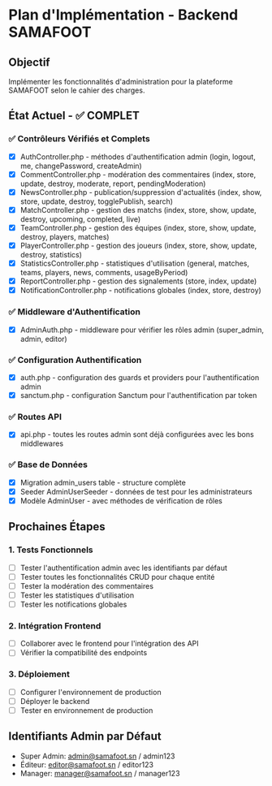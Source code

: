 # Plan d'Implémentation - Backend SAMAFOOT

## Objectif
Implémenter les fonctionnalités d'administration pour la plateforme SAMAFOOT selon le cahier des charges.

## État Actuel - ✅ COMPLET

### ✅ Contrôleurs Vérifiés et Complets
- [x] AuthController.php - méthodes d'authentification admin (login, logout, me, changePassword, createAdmin)
- [x] CommentController.php - modération des commentaires (index, store, update, destroy, moderate, report, pendingModeration)
- [x] NewsController.php - publication/suppression d'actualités (index, show, store, update, destroy, togglePublish, search)
- [x] MatchController.php - gestion des matchs (index, store, show, update, destroy, upcoming, completed, live)
- [x] TeamController.php - gestion des équipes (index, store, show, update, destroy, players, matches)
- [x] PlayerController.php - gestion des joueurs (index, store, show, update, destroy, statistics)
- [x] StatisticsController.php - statistiques d'utilisation (general, matches, teams, players, news, comments, usageByPeriod)
- [x] ReportController.php - gestion des signalements (store, index, update)
- [x] NotificationController.php - notifications globales (index, store, destroy)

### ✅ Middleware d'Authentification
- [x] AdminAuth.php - middleware pour vérifier les rôles admin (super_admin, admin, editor)

### ✅ Configuration Authentification
- [x] auth.php - configuration des guards et providers pour l'authentification admin
- [x] sanctum.php - configuration Sanctum pour l'authentification par token

### ✅ Routes API
- [x] api.php - toutes les routes admin sont déjà configurées avec les bons middlewares

### ✅ Base de Données
- [x] Migration admin_users table - structure complète
- [x] Seeder AdminUserSeeder - données de test pour les administrateurs
- [x] Modèle AdminUser - avec méthodes de vérification de rôles

## Prochaines Étapes

### 1. Tests Fonctionnels
- [ ] Tester l'authentification admin avec les identifiants par défaut
- [ ] Tester toutes les fonctionnalités CRUD pour chaque entité
- [ ] Tester la modération des commentaires
- [ ] Tester les statistiques d'utilisation
- [ ] Tester les notifications globales

### 2. Intégration Frontend
- [ ] Collaborer avec le frontend pour l'intégration des API
- [ ] Vérifier la compatibilité des endpoints

### 3. Déploiement
- [ ] Configurer l'environnement de production
- [ ] Déployer le backend
- [ ] Tester en environnement de production

## Identifiants Admin par Défaut
- Super Admin: admin@samafoot.sn / admin123
- Éditeur: editor@samafoot.sn / editor123
- Manager: manager@samafoot.sn / manager123
